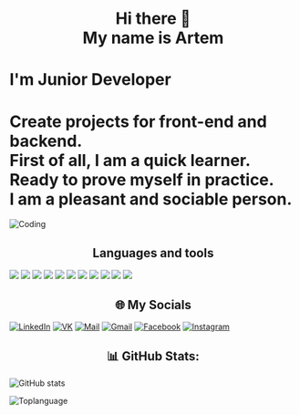 <div>
  <h1 align="center">Hi there 🙌 <br> My name is Artem </h1>  
  <h1 align="left">I'm Junior Developer</h1>
  <h1 align="left">
Create projects for front-end and backend. <br> 
First of all, I am a quick learner. <br> 
Ready to prove myself in practice. <br> 
I am a pleasant and sociable person. <br>  
</h1>
</div>
<img align="center" alt="Coding"  src="https://user-images.githubusercontent.com/95905757/192964845-c3ff5c55-b6ab-4218-9261-ad669c8854aa.gif">
<div>
<h2 align="center">
  Languages and tools
</h2>
  <img src = "https://img.shields.io/static/v1?label&message=JavaScript&color=black&style=for-the-badge&logo=javascript">
  <img src = "https://img.shields.io/static/v1?label&message=C%23&color=black&style=for-the-badge">
  <img src = "https://img.shields.io/static/v1?label&message=HTML&color=black&style=for-the-badge&logo=html5">
  <img src = "  https://img.shields.io/static/v1?label&message=CSS&color=black&style=for-the-badge&logo=css3">
  <img src = "https://img.shields.io/static/v1?label&message=React&color=black&style=for-the-badge&logo=react">
    <img src = "https://img.shields.io/static/v1?label&message=Redux&color=black&style=for-the-badge&logo=redux">  <img src = "https://img.shields.io/static/v1?&label&message=SCSS,SASS&color=black&style=for-the-badge&logo=sass">  <img src = "https://img.shields.io/static/v1?label&message=BOOTSTRAP&color=black&style=for-the-badge&logo=bootstrap">
    <img src = "https://img.shields.io/static/v1?label&message=Node.JS&color=black&style=for-the-badge&logo=node.js">
    <img src = "https://img.shields.io/static/v1?label&message=ASP.net&color=black&style=for-the-badge&logo=.net">
    <img src = "https://img.shields.io/static/v1?label&message=typescript&color=black&style=for-the-badge&logo=typescript">
</div>

<h2 align="center">🌐 My Socials</h2> 

[![LinkedIn](https://img.shields.io/static/v1?label&message=LinkedIn&color=black&style=for-the-badge&logo=Linkedin)](https://www.linkedin.com/in/artem-zelianok-447b34243/) 
[![VK](https://img.shields.io/static/v1?label&message=VK&color=black&style=for-the-badge&logo=vk)](https://vk.com/a.zelenok444)
[![Mail](https://img.shields.io/static/v1?label&message=mail&color=black&style=for-the-badge&logo=mail.ru)](https://artem.zelenok.03@mail.ru)
[![Gmail](https://img.shields.io/static/v1?label&message=gmail&color=black&style=for-the-badge&logo=gmail)](https://artemzelenok60@gmail.com)
[![Facebook](https://img.shields.io/static/v1?label&message=Facebook&color=black&style=for-the-badge&logo=facebook)](https://www.facebook.com/profile.php?id=61550604784190)
[![Instagram](https://img.shields.io/static/v1?label&message=Instagram&color=black&style=for-the-badge&logo=instagram)](https://instagram.com/artemzelenok60?utm_source=qr&igshid=ZDc4ODBmNjlmNQ%3D%3D)
 <h2 align="center">📊 GitHub Stats:</h2> 

![GitHub stats](https://github-readme-stats.vercel.app/api?username=ArtemZEL&show_icons=true&theme=radical)

![Toplanguage](https://github-readme-stats.vercel.app/api/top-langs/?username=ArtemZEL&theme=react&hide_border=false&include_all_commits=True&count_private=true&layout=compact&)